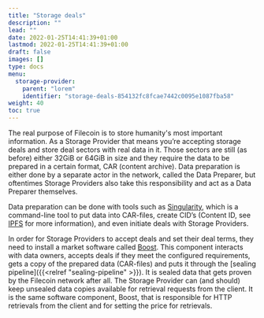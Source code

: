 ```yaml
---
title: "Storage deals"
description: ""
lead: ""
date: 2022-01-25T14:41:39+01:00
lastmod: 2022-01-25T14:41:39+01:00
draft: false
images: []
type: docs
menu:
  storage-provider:
    parent: "lorem"
    identifier: "storage-deals-854132fc8fcae7442c0095e1087fba58"
weight: 40
toc: true
---
```


The real purpose of Filecoin is to store humanity's most important information. As a Storage Provider that means you’re accepting storage deals and store deal sectors with real data in it. Those sectors are still (as before) either 32GiB or 64GiB in size and they require the data to be prepared in a certain format, CAR  (content archive). Data preparation is either done by a separate actor in the network, called the Data Preparer, but oftentimes Storage Providers also take this responsibility and act as a Data Preparer themselves.

Data preparation can be done with tools such as [Singularity](https://github.com/tech-greedy/singularity), which is a command-line tool to put data into CAR-files, create CID’s (Content ID, see [IPFS](https://docs.ipfs.tech/concepts/content-addressing/) for more information), and even initiate deals with Storage Providers.

In order for Storage Providers to accept deals and set their deal terms, they need to install a market software called [Boost](https://boost.filecoin.io/). This component interacts with data owners, accepts deals if they meet the configured requirements, gets a copy of the prepared data (CAR-files) and puts it through the [sealing pipeline]({{<relref "sealing-pipeline" >}}). It is sealed data that gets proven by the Filecoin network after all. The Storage Provider can (and should) keep unsealed data copies available for retrieval requests from the client. It is the same software component, Boost, that is responsible for HTTP retrievals from the client and for setting the price for retrievals.
